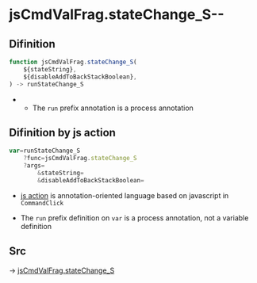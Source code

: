 # jsCmdValFrag.stateChange_S--

## Difinition

```js.js
function jsCmdValFrag.stateChange_S(
	${stateString},
	${disableAddToBackStackBoolean},
) -> runStateChange_S
```

- - The `run` prefix annotation is a process annotation


## Difinition by js action

```js.js
var=runStateChange_S
	?func=jsCmdValFrag.stateChange_S
	?args=
		&stateString=
		&disableAddToBackStackBoolean=
```

- [js action](#) is annotation-oriented language based on javascript in `CommandClick`

- The `run` prefix definition on `var` is a process annotation, not a variable definition

## Src

-> [jsCmdValFrag.stateChange_S](https://github.com/puutaro/CommandClick/blob/master/app/src/main/java/com/puutaro/commandclick/fragment_lib/terminal_fragment/js_interface/system/JsCmdValFrag.kt#L25)


